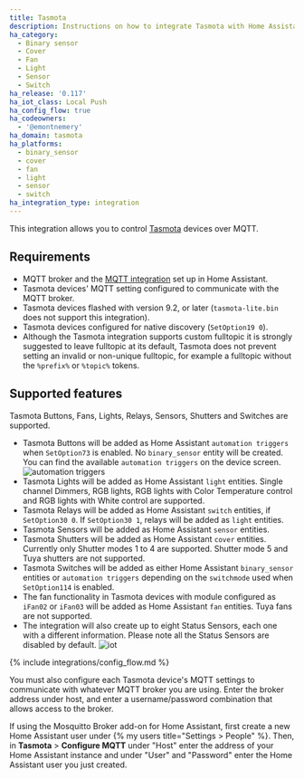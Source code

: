 ```yaml
---
title: Tasmota
description: Instructions on how to integrate Tasmota with Home Assistant.
ha_category:
  - Binary sensor
  - Cover
  - Fan
  - Light
  - Sensor
  - Switch
ha_release: '0.117'
ha_iot_class: Local Push
ha_config_flow: true
ha_codeowners:
  - '@emontnemery'
ha_domain: tasmota
ha_platforms:
  - binary_sensor
  - cover
  - fan
  - light
  - sensor
  - switch
ha_integration_type: integration
---
```


This integration allows you to control [Tasmota](https://tasmota.github.io/docs/) devices over MQTT.

## Requirements

- MQTT broker and the [MQTT integration](/integrations/mqtt/) set up in Home Assistant.
- Tasmota devices' MQTT setting configured to communicate with the MQTT broker.
- Tasmota devices flashed with version 9.2, or later (`tasmota-lite.bin` does not support this integration).
- Tasmota devices configured for native discovery (`SetOption19 0`).
- Although the Tasmota integration supports custom fulltopic it is strongly suggested to leave fulltopic at its default, Tasmota does not prevent setting an invalid or non-unique fulltopic, for example a fulltopic without the `%prefix%` or `%topic%` tokens.

## Supported features

Tasmota Buttons, Fans, Lights, Relays, Sensors, Shutters and Switches are supported.

- Tasmota Buttons will be added as Home Assistant `automation triggers` when `SetOption73` is enabled. No `binary_sensor` entity will be created. You can find the available `automation triggers` on the device screen. ![automation triggers](/images/integrations/tasmota/tasmota_button_automations.png)
- Tasmota Lights will be added as Home Assistant `light` entities. Single channel Dimmers, RGB lights, RGB lights with Color Temperature control and RGB lights with White control are supported.
- Tasmota Relays will be added as Home Assistant `switch` entities, if `SetOption30 0`. If `SetOption30 1`, relays will be added as `light` entities.
- Tasmota Sensors will be added as Home Assistant `sensor` entities.
- Tasmota Shutters will be added as Home Assistant `cover` entities. Currently only Shutter modes 1 to 4 are supported. Shutter mode 5 and Tuya shutters are not supported.
- Tasmota Switches will be added as either Home Assistant `binary_sensor` entities or `automation triggers` depending on the `switchmode` used when `SetOption114` is enabled.
- The fan functionality in Tasmota devices with module configured as `iFan02` or `iFan03` will be added as Home Assistant `fan` entities. Tuya fans are not supported.
- The integration will also create up to eight Status Sensors, each one with a different information. Please note all the Status Sensors are disabled by default.
  ![iot](/images/integrations/tasmota/tasmota_status_sensors.png)

{% include integrations/config_flow.md %}

You must also configure each Tasmota device's MQTT settings to communicate with whatever MQTT broker you are using. Enter the broker address under host, and enter a username/password combination that allows access to the broker.

If using the Mosquitto Broker add-on for Home Assistant, first create a new Home Assistant user under {% my users title="Settings > People" %}. Then, in **Tasmota** > **Configure MQTT** under "Host" enter the address of your Home Assistant instance and under "User" and "Password" enter the Home Assistant user you just created.
